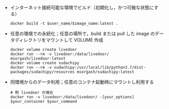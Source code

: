 - インターネット接続可能な環境でビルド（初期化し，かつ可搬な状態にする）

    `docker build -t $user_name/$image_name:latest .`

- 任意の環境での永続化；任意の場所で，build または pull した image のデータディレクトリをマウントして VOLUME 作成

    ```
    docker volume create livedoor
    docker run --rm -v livedoor:/data/livedoor/ miorgash/livedoor:latest
    docker volume create sudachipy
    docker run --rm -v sudachipy:/usr/local/lib/python3.7/dist-packages/sudachipy/resources miorgash/sudachipy:latest
    ```

- 同環境からのデータ利用；任意のコンテナ起動時にマウントし利用する

    ```
    # 例 livedoor の場合
    docker run -v livedoor:/data/livedoor/ -[your_options] $your_container $your_command
    ```
